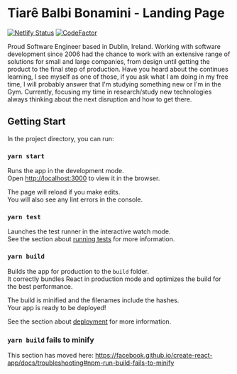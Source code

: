 # Tiarê Balbi Bonamini - Landing Page

[![Netlify Status](https://api.netlify.com/api/v1/badges/8ca10db0-9c46-42e2-a1f2-54198f4fdd08/deploy-status)](https://app.netlify.com/sites/tiarebalbi/deploys)
[![CodeFactor](https://www.codefactor.io/repository/github/tiarebalbi/tiarebalbi-website/badge)](https://www.codefactor.io/repository/github/tiarebalbi/tiarebalbi-website)

Proud Software Engineer based in Dublin, Ireland. 
Working with software development since 2006 had the chance to work 
with an extensive range of solutions for small and large companies, 
from design until getting the product to the final step of production.
Have you heard about the continues learning, I see myself as one of 
those, if you ask what I am doing in my free time, 
I will probably answer that I'm studying something new or 
I'm in the Gym. Currently, focusing my time in research/study 
new technologies always thinking about the next disruption and how to get there.


## Getting Start

In the project directory, you can run:

### `yarn start`

Runs the app in the development mode.<br>
Open [http://localhost:3000](http://localhost:3000) to view it in the browser.

The page will reload if you make edits.<br>
You will also see any lint errors in the console.

### `yarn test`

Launches the test runner in the interactive watch mode.<br>
See the section about [running tests](https://facebook.github.io/create-react-app/docs/running-tests) for more information.

### `yarn build`

Builds the app for production to the `build` folder.<br>
It correctly bundles React in production mode and optimizes the build for the best performance.

The build is minified and the filenames include the hashes.<br>
Your app is ready to be deployed!

See the section about [deployment](https://facebook.github.io/create-react-app/docs/deployment) for more information.

### `yarn build` fails to minify

This section has moved here: https://facebook.github.io/create-react-app/docs/troubleshooting#npm-run-build-fails-to-minify
